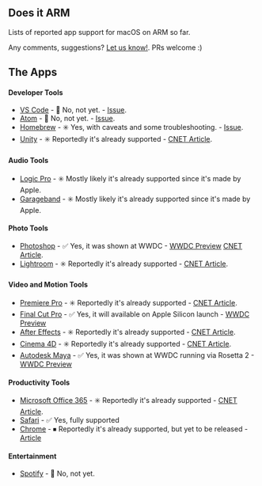 Does it ARM
----

Lists of reported app support for macOS on ARM so far. 

Any comments, suggestions? [Let us know!](https://github.com/ThatGuySam/doesitarm/issues). PRs welcome :) 


## The Apps

#### Developer Tools

* [VS Code](https://code.visualstudio.com/) - 🚫 No, not yet. - [Issue](https://github.com/microsoft/vscode/issues/104780). 
* [Atom](https://atom.io/) - 🚫 No, not yet. - [Issue](https://github.com/atom/atom/issues/21078). 
* [Homebrew](https://brew.sh/) - ✳️ Yes, with caveats and some troubleshooting. - [Issue](https://github.com/Homebrew/brew/issues/7857). 
* [Unity](https://store.unity.com/download) - ✳️ Reportedly it's already supported - [CNET Article](https://www.cnet.com/news/microsoft-365-and-adobe-creative-cloud-will-support-mac-arm-natively/#:~:text=At%20its%20annual%20Worldwide%20Developers,which%20it%20calls%20Apple%20silicon.&text=Adobe's%20Creative%20Cloud%20software%20includes,InDesign%2C%20Premiere%20Pro%20and%20Illustrator.). 


#### Audio Tools

* [Logic Pro](https://www.apple.com/logic-pro/) - ✳️ Mostly likely it's already supported since it's made by Apple.
* [Garageband](https://www.apple.com/mac/garageband/) - ✳️ Mostly likely it's already supported since it's made by Apple.



#### Photo Tools

* [Photoshop](https://www.adobe.com/products/photoshop.html) - ✅ Yes, it was shown at WWDC - [WWDC Preview](https://youtu.be/GEZhD3J89ZE?t=5813) [CNET Article](https://www.cnet.com/news/microsoft-365-and-adobe-creative-cloud-will-support-mac-arm-natively/#:~:text=At%20its%20annual%20Worldwide%20Developers,which%20it%20calls%20Apple%20silicon.&text=Adobe's%20Creative%20Cloud%20software%20includes,InDesign%2C%20Premiere%20Pro%20and%20Illustrator.). 
* [Lightroom](https://www.adobe.com/products/photoshop-lightroom.html) - ✳️ Reportedly it's already supported - [CNET Article](https://www.cnet.com/news/microsoft-365-and-adobe-creative-cloud-will-support-mac-arm-natively/#:~:text=At%20its%20annual%20Worldwide%20Developers,which%20it%20calls%20Apple%20silicon.&text=Adobe's%20Creative%20Cloud%20software%20includes,InDesign%2C%20Premiere%20Pro%20and%20Illustrator.). 


#### Video and Motion Tools

* [Premiere Pro](https://www.adobe.com/products/premiere.html) - ✳️ Reportedly it's already supported - [CNET Article](https://www.cnet.com/news/microsoft-365-and-adobe-creative-cloud-will-support-mac-arm-natively/#:~:text=At%20its%20annual%20Worldwide%20Developers,which%20it%20calls%20Apple%20silicon.&text=Adobe's%20Creative%20Cloud%20software%20includes,InDesign%2C%20Premiere%20Pro%20and%20Illustrator.). 
* [Final Cut Pro](https://www.apple.com/final-cut-pro/) - ✅ Yes, it will available on Apple Silicon launch - [WWDC Preview](https://youtu.be/GEZhD3J89ZE?t=5844)
* [After Effects](https://www.adobe.com/products/aftereffects.html) - ✳️ Reportedly it's already supported - [CNET Article](https://www.cnet.com/news/microsoft-365-and-adobe-creative-cloud-will-support-mac-arm-natively/#:~:text=At%20its%20annual%20Worldwide%20Developers,which%20it%20calls%20Apple%20silicon.&text=Adobe's%20Creative%20Cloud%20software%20includes,InDesign%2C%20Premiere%20Pro%20and%20Illustrator.). 
* [Cinema 4D](https://www.maxon.net/en-us/products/cinema-4d/overview/) - ✳️ Reportedly it's already supported - [CNET Article](https://www.cnet.com/news/microsoft-365-and-adobe-creative-cloud-will-support-mac-arm-natively/#:~:text=At%20its%20annual%20Worldwide%20Developers,which%20it%20calls%20Apple%20silicon.&text=Adobe's%20Creative%20Cloud%20software%20includes,InDesign%2C%20Premiere%20Pro%20and%20Illustrator.). 
* [Autodesk Maya](https://www.autodesk.com/products/maya/overview) - ✅ Yes, it was shown at WWDC running via Rosetta 2 - [WWDC Preview](https://youtu.be/GEZhD3J89ZE?t=6036)



#### Productivity Tools

* [Microsoft Office 365](https://www.microsoft.com/en-us/microsoft-365/office-365) - ✳️ Reportedly it's already supported - [CNET Article](https://www.cnet.com/news/microsoft-365-and-adobe-creative-cloud-will-support-mac-arm-natively/#:~:text=At%20its%20annual%20Worldwide%20Developers,which%20it%20calls%20Apple%20silicon.&text=Adobe's%20Creative%20Cloud%20software%20includes,InDesign%2C%20Premiere%20Pro%20and%20Illustrator.). 
* [Safari](https://www.apple.com/safari/) - ✅ Yes, fully supported
* [Chrome](https://www.google.com/chrome/) - ⏹ Reportedly it's already supported, but yet to be released - [Article](https://www.neowin.net/news/chrome-for-windows-on-arm-is-ready-but-google-isnt-releasing-it/)


#### Entertainment

* [Spotify](https://www.spotify.com/us/download/mac/) - 🚫 No, not yet.

